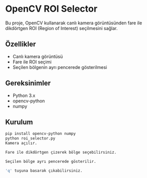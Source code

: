 # OpenCV ROI Selector

Bu proje, OpenCV kullanarak canlı kamera görüntüsünden fare ile dikdörtgen ROI (Region of Interest) seçilmesini sağlar.

## Özellikler

- Canlı kamera görüntüsü
- Fare ile ROI seçimi
- Seçilen bölgenin ayrı pencerede gösterilmesi

## Gereksinimler

- Python 3.x
- opencv-python
- numpy

## Kurulum

```bash
pip install opencv-python numpy
python roi_selector.py
Kamera açılır.

Fare ile dikdörtgen çizerek bölge seçebilirsiniz.

Seçilen bölge ayrı pencerede gösterilir.

'q' tuşuna basarak çıkabilirsiniz.

